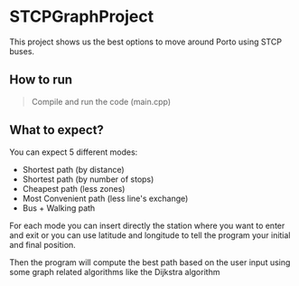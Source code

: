 ﻿# STCPGraphProject

This project shows us the best options to move around Porto using STCP buses.

## How to run
> Compile and run the code (main.cpp)

## What to expect?

You can expect 5 different modes:
- Shortest path (by distance)
- Shortest path (by number of stops)
- Cheapest path (less zones)
- Most Convenient path (less line's exchange)
- Bus + Walking path

For each mode you can insert directly the station where you want to enter and exit or you can use latitude and longitude to tell the program your initial and final position.

Then the program will compute the best path based on the user input using some graph related algorithms like the Dijkstra algorithm

